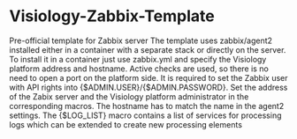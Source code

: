 # Visiology-Zabbix-Template
Pre-official template for Zabbix server
The template uses zabbix/agent2 installed either in a container with a separate stack or directly on the server. To install it in a container just use zabbix.yml and specify the Visiology platform address and hostname. Active checks are used, so there is no need to open a port on the platform side. It is required to set the Zabbix user with API rights into {$ADMIN.USER}/{$ADMIN.PASSWORD}. Set the address of the Zabix server and the Visiology platform administrator in the corresponding macros. The hostname has to match the name in the agent2 settings. The {$LOG_LIST} macro contains a list of services for processing logs which can be extended to create new processing elements
